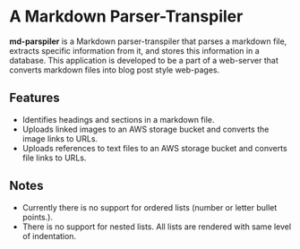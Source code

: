 # A Markdown Parser-Transpiler

**md-parspiler** is a Markdown parser-transpiler that parses a markdown file, extracts specific information from it, and stores this information in a database. This application is developed to be a part of a web-server that converts markdown files into blog post style web-pages.

## Features

- Identifies headings and sections in a markdown file.
- Uploads linked images to an AWS storage bucket and converts the image links to URLs.
- Uploads references to text files to an AWS storage bucket and converts file links to URLs.

## Notes

- Currently there is no support for ordered lists (number or letter bullet points.).
- There is no support for nested lists. All lists are rendered with same level of indentation.
